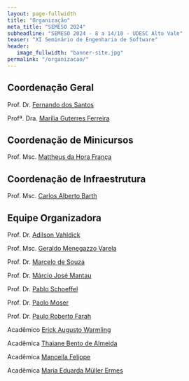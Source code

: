 ```yaml
---
layout: page-fullwidth
title: "Organização"
meta_title: "SEMESO 2024"
subheadline: "SEMESO 2024 - 8 a 14/10 - UDESC Alto Vale"
teaser: "XI Seminário de Engenharia de Software"
header:
   image_fullwidth: "banner-site.jpg"
permalink: "/organizacao/"
---
```


## Coordenação Geral

Prof. Dr. [Fernando dos Santos][fds]

Profª. Dra. [Marília Guterres Ferreira][mgf]

## Coordenação de Minicursos

Prof. Msc. [Mattheus da Hora França][mhf]

## Coordenação de Infraestrutura

Prof. Msc. [Carlos Alberto Barth][cab]

## Equipe Organizadora

Prof. Dr. [Adilson Vahldick][av]

Prof. Msc. [Geraldo Menegazzo Varela][gmv]

Prof. Dr. [Marcelo de Souza][ms]

Prof. Dr. [Márcio José Mantau][mjm]

Prof. Dr. [Pablo Schoeffel][ps]

Prof. Dr. [Paolo Moser][pm]

Prof. Dr. [Paulo Roberto Farah][prf]

Acadêmico [Erick Augusto Warmling][eaw]

Acadêmica [Thaiane Bento de Almeida][tba]

Acadêmica [Manoella Felippe][mf]

Acadêmica [Maria Eduarda Müller Ermes][mefe]



[fds]: http://lattes.cnpq.br/9532186865794326
[mhf]: http://lattes.cnpq.br/2665316828133413
[av]: http://lattes.cnpq.br/3827444548540732
[cab]: http://lattes.cnpq.br/4906389456471521
[gmv]: http://lattes.cnpq.br/4100865925632395
[ms]: http://lattes.cnpq.br/3816635191504545
[mgf]: http://lattes.cnpq.br/9540472751590233
[ps]: http://lattes.cnpq.br/3929824514680056
[pm]: http://lattes.cnpq.br/2530478080816147
[prf]: http://lattes.cnpq.br/8515153063852772
[mjm]: http://lattes.cnpq.br/3410696560418245
[eaw]: https://www.linkedin.com/in/erick-augusto-warmling-073a00225/
[tba]: https://www.linkedin.com/in/thaiane-almeida/
[mf]: https://www.linkedin.com/in/manoella-felippe-558046269/
[mefe]: https://www.linkedin.com/in/maria-eduarda-m%C3%BCller-ermes/
